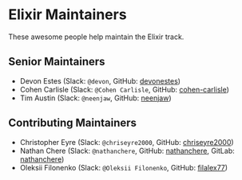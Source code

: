 # Elixir Maintainers

These awesome people help maintain the Elixir track.

## Senior Maintainers

- Devon Estes (Slack: `@devon`, GitHub: [devonestes](https://github.com/devonestes))
- Cohen Carlisle (Slack: `@Cohen Carlisle`, GitHub: [cohen-carlisle](https://github.com/cohen-carlisle))
- Tim Austin (Slack: `@neenjaw`, GitHub: [neenjaw](https://github.com/neenjaw))

## Contributing Maintainers

- Christopher Eyre (Slack: `@chriseyre2000`, GitHub: [chriseyre2000](https://github.com/chriseyre2000))
- Nathan Chere (Slack: `@nathanchere`, GitHub: [nathanchere](https://github.com/nathanchere), GitLab: [nathanchere](https://gitlab.com/nathanchere))
- Oleksii Filonenko (Slack: `@Oleksii Filonenko`, GitHub: [filalex77](https://github.com/filalex77))
